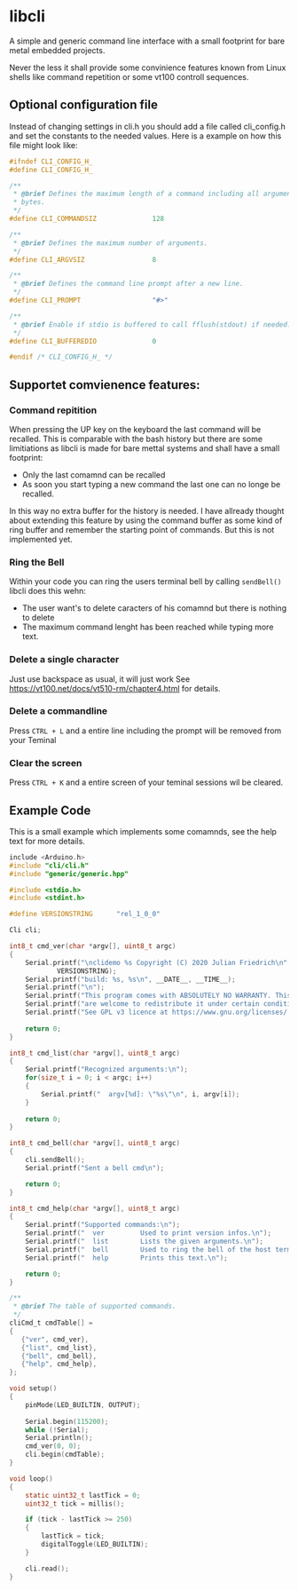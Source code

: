 # libcli
A simple and generic command line interface with a small footprint for bare metal embedded projects. 

Never the less it shall provide some convinience features known from Linux shells like command repetition or some vt100 controll sequences. 

## Optional configuration file
Instead of changing settings in cli.h you should add a file called cli_config.h and set the constants to the needed values. Here is a example on how this file might look like:

```C
#ifndef CLI_CONFIG_H_
#define CLI_CONFIG_H_

/**
 * @brief Defines the maximum length of a command including all arguments in 
 * bytes.
 */
#define CLI_COMMANDSIZ              128

/**
 * @brief Defines the maximum number of arguments.
 */
#define CLI_ARGVSIZ                 8

/**
 * @brief Defines the command line prompt after a new line.
 */
#define CLI_PROMPT                  "#>"

/**
 * @brief Enable if stdio is buffered to call fflush(stdout) if needed.
 */
#define CLI_BUFFEREDIO              0

#endif /* CLI_CONFIG_H_ */
```
## Supportet comvienence features:

### Command repitition
When pressing the UP key on the keyboard the last command will be recalled. This is comparable with the bash history but there are some limitiations as libcli is made for bare mettal systems and shall have a small footprint:
* Only the last comamnd can be recalled
* As soon you start typing a new command the last one can no longe be recalled.

In this way no extra buffer for the history is needed. I have allready thought about extending this feature by using the command buffer as some kind of ring buffer and remember the starting point of commands. But this is not implemented yet.

### Ring the Bell
Within your code you can ring the users terminal bell by calling ```sendBell()``` libcli does this wehn:
* The user want's to delete caracters of his comamnd but there is nothing to delete
* The maximum command lenght has been reached while typing more text.

### Delete a single character
Just use backspace as usual, it will just work
See https://vt100.net/docs/vt510-rm/chapter4.html for details.

### Delete a commandline
Press ```CTRL + L``` and a entire line including the prompt will be removed from your Teminal

### Clear the screen
Press ```CTRL + K``` and a entire screen of your teminal sessions wil be cleared.

## Example Code
This is a small example which implements some comamnds, see the help text for more details.

```C
include <Arduino.h>
#include "cli/cli.h"
#include "generic/generic.hpp"

#include <stdio.h>
#include <stdint.h>

#define VERSIONSTRING      "rel_1_0_0"

Cli cli;

int8_t cmd_ver(char *argv[], uint8_t argc)
{
    Serial.printf("\nclidemo %s Copyright (C) 2020 Julian Friedrich\n", 
            VERSIONSTRING);
    Serial.printf("build: %s, %s\n", __DATE__, __TIME__);
    Serial.printf("\n");
    Serial.printf("This program comes with ABSOLUTELY NO WARRANTY. This is free software, and you\n");
    Serial.printf("are welcome to redistribute it under certain conditions.\n");
    Serial.printf("See GPL v3 licence at https://www.gnu.org/licenses/ for details.\n\n");
       
    return 0;
}

int8_t cmd_list(char *argv[], uint8_t argc)
{
    Serial.printf("Recognized arguments:\n");
    for(size_t i = 0; i < argc; i++)
    {
        Serial.printf("  argv[%d]: \"%s\"\n", i, argv[i]);
    }
    
    return 0;
}

int8_t cmd_bell(char *argv[], uint8_t argc)
{
    cli.sendBell();
    Serial.printf("Sent a bell cmd\n");

    return 0; 
}

int8_t cmd_help(char *argv[], uint8_t argc)
{
    Serial.printf("Supported commands:\n");
    Serial.printf("  ver         Used to print version infos.\n");
    Serial.printf("  list        Lists the given arguments.\n");
    Serial.printf("  bell        Used to ring the bell of the host terminal.\n");
    Serial.printf("  help        Prints this text.\n");

    return 0;
}

/**
 * @brief The table of supported commands.
 */
cliCmd_t cmdTable[] =
{
   {"ver", cmd_ver},
   {"list", cmd_list},
   {"bell", cmd_bell},
   {"help", cmd_help},
};

void setup()
{
    pinMode(LED_BUILTIN, OUTPUT);
 
    Serial.begin(115200);
    while (!Serial);   
    Serial.println();
    cmd_ver(0, 0);
    cli.begin(cmdTable);
}

void loop()
{
    static uint32_t lastTick = 0;
    uint32_t tick = millis();

    if (tick - lastTick >= 250)
    {
        lastTick = tick;
        digitalToggle(LED_BUILTIN);
    }

    cli.read();
}
```